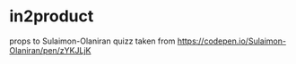 # in2product

props to Sulaimon-Olaniran quizz taken from https://codepen.io/Sulaimon-Olaniran/pen/zYKJLjK 
